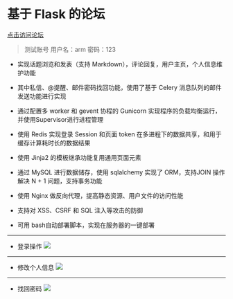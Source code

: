 # 基于 Flask 的论坛
[点击访问论坛](http://www.skyroom.club)
> 测试账号 用户名：arm 密码：123

- 实现话题浏览和发表（支持 Markdown），评论回复，用户主页，个人信息维护功能

- 其中私信、@提醒、邮件密码找回功能，使用了基于 Celery 消息队列的邮件发送功能进行实现

- 通过配置多 worker 和 gevent 协程的 Gunicorn 实现程序的负载均衡运行，并使用Supervisor进行进程管理

- 使用 Redis 实现登录 Session 和页面 token 在多进程下的数据共享，和用于缓存计算耗时长的数据结果

- 使用 Jinja2 的模板继承功能复用通用页面元素

- 通过 MySQL 进行数据储存，使用 sqlalchemy 实现了 ORM，支持JOIN 操作解决 N + 1 问题，支持事务功能

- 使用 Nginx 做反向代理，提高静态资源、用户文件的访问性能

- 支持对 XSS、CSRF 和 SQL 注入等攻击的防御

- 可用 bash自动部署脚本，实现在服务器的一键部署


----------

- 登录操作
![](https://raw.githubusercontent.com/Armrun/Flask--bbs1.1/master/git%E5%9B%BE/bbs_login.gif)

----------

- 修改个人信息
![](https://raw.githubusercontent.com/Armrun/Flask--bbs1.1/master/git%E5%9B%BE/web_set.gif)

----------

- 找回密码
![](https://raw.githubusercontent.com/Armrun/Flask--bbs1.1/master/git%E5%9B%BE/reset_pass.gif)





 
